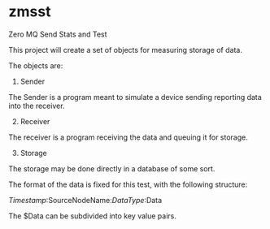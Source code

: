 zmsst
=====

Zero MQ Send Stats and Test

This project will create a set of objects for measuring storage of data.

The objects are:

1.  Sender

  The Sender is a program meant to simulate a device sending reporting data into the receiver.

2.  Receiver

  The receiver is a program receiving the data and queuing it for storage.

3.  Storage

  The storage may be done directly in a database of some sort.

The format of the data is fixed for this test, with the following structure:

$Timestamp:$SourceNodeName:$DataType:$Data

The $Data can be subdivided into key value pairs.


